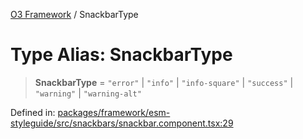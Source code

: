 [O3 Framework](../API.md) / SnackbarType

# Type Alias: SnackbarType

> **SnackbarType** = `"error"` \| `"info"` \| `"info-square"` \| `"success"` \| `"warning"` \| `"warning-alt"`

Defined in: [packages/framework/esm-styleguide/src/snackbars/snackbar.component.tsx:29](https://github.com/openmrs/openmrs-esm-core/blob/18d2874f03a33a6ab8295af0e87ac97fdd150718/packages/framework/esm-styleguide/src/snackbars/snackbar.component.tsx#L29)
